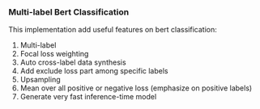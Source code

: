 ### Multi-label Bert Classification

This implementation add useful features on bert classification: 

1. Multi-label
2. Focal loss weighting
3. Auto cross-label data synthesis
4. Add exclude loss part among specific labels
5. Upsampling
6. Mean over all positive or negative loss (emphasize on positive labels)
7. Generate very fast inference-time model